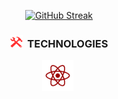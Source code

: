 <p align="center">
<a href="https://git.io/streak-stats"><img src="https://streak-stats.demolab.com?user=Snoopyrawr&theme=shadow-red&border_radius=10&date_format=%5BY%20%5DM%20j" alt="GitHub Streak" /></a>
</p>

<h3 align="center">
<img src="https://github.com/Snoopyrawr/Snoopyrawr/blob/main/tools.png" title="Tools" alt="Tools" width="20" height="20"/>&nbsp; TECHNOLOGIES
</h3>

<p  align="center">
  <img src="https://github.com/Snoopyrawr/Snoopyrawr/blob/main/react.png" title="Java" alt="Java" width="50" height="50"/>&nbsp;
</p>
